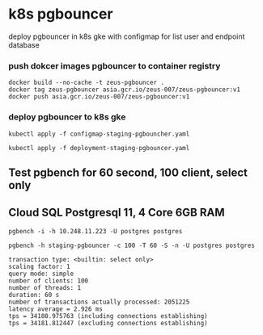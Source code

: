 # k8s pgbouncer
deploy pgbouncer in k8s gke with configmap for list user and endpoint database

### push dokcer images pgbouncer to container registry
```
docker build --no-cache -t zeus-pgbouncer .
docker tag zeus-pgbouncer asia.gcr.io/zeus-007/zeus-pgbouncer:v1
docker push asia.gcr.io/zeus-007/zeus-pgbouncer:v1
```

### deploy pgbouncer to k8s gke
```
kubectl apply -f configmap-staging-pgbouncher.yaml
```
```
kubectl apply -f deployment-staging-pgbouncer.yaml
```


## Test pgbench for 60 second, 100 client, select only
## Cloud SQL Postgresql 11, 4 Core 6GB RAM
```
pgbench -i -h 10.248.11.223 -U postgres postgres
```
```
pgbench -h staging-pgbouncer -c 100 -T 60 -S -n -U postgres postgres
```
```
transaction type: <builtin: select only>
scaling factor: 1
query mode: simple
number of clients: 100
number of threads: 1
duration: 60 s
number of transactions actually processed: 2051225
latency average = 2.926 ms
tps = 34180.975763 (including connections establishing)
tps = 34181.812447 (excluding connections establishing)
```
